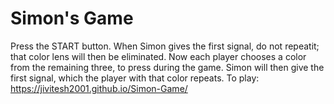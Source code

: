 # Simon's Game
Press the START button. When Simon gives the first signal, do not repeatit; that color lens will then be eliminated. Now each player chooses a color from the remaining three, to press during the game. Simon will then give the first signal, which the player with that color repeats.
To play: https://jivitesh2001.github.io/Simon-Game/